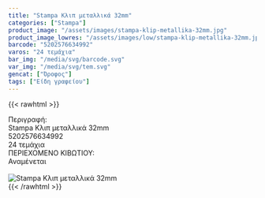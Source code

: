 ```yaml
---
title: "Stampa Κλιπ μεταλλικά 32mm"
categories: ["Stampa"]
product_image: "/assets/images/stampa-klip-metallika-32mm.jpg"
product_image_lowres: "/assets/images/low/stampa-klip-metallika-32mm.jpg"
barcode: "5202576634992"
varos: "24 τεμάχια"
bar_img: "/media/svg/barcode.svg"
var_img: "/media/svg/tem.svg"
gencat: ["Όροφος"]
tags: ["Είδη γραφείου"]
---
```

{{< rawhtml >}}

<div class="sload657"><div class="product"><div id="sistatika">Περιγραφή:</div><div class="alltext">Stampa Κλιπ μεταλλικά 32mm</div><div id="barcode"><div id="barimage1"></div><span id="bartext">5202576634992</span></div><div id="varos"><div id="temimg"></div><span id="varostext">24 τεμάχια</span></div><div id="kivotio">ΠΕΡΙΕΧΟΜΕΝΟ ΚΙΒΩΤΙΟΥ:<br>Αναμένεται</div><br><div class="pimg"><img alt="Stampa Κλιπ μεταλλικά 32mm" title="Stampa Κλιπ μεταλλικά 32mm" src="/assets/images/stampa-klip-metallika-32mm.jpg"></div></div></div>
{{< /rawhtml >}}


